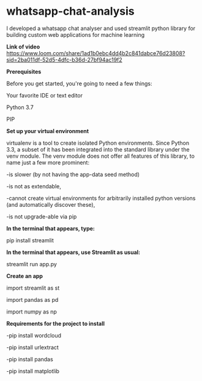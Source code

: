 # whatsapp-chat-analysis
I developed a whatsapp chat analyser and used streamlit python library for building custom web applications for machine learning 

**Link of video**
https://www.loom.com/share/1ad1b0ebc4dd4b2c841dabce76d23808?sid=2ba011df-52d5-4dfc-b36d-27bf94ac19f2


**Prerequisites**

Before you get started, you're going to need a few things:

Your favorite IDE or text editor

Python 3.7 

PIP

**Set up your virtual environment**

virtualenv is a tool to create isolated Python environments. Since Python 3.3, a subset of it has been integrated into the standard library under the venv module. The venv module does not offer all features of this library, to name just a few more prominent:

-is slower (by not having the app-data seed method)

-is not as extendable,

-cannot create virtual environments for arbitrarily installed python versions (and automatically discover these),

-is not upgrade-able via pip

**In the terminal that appears, type:**

pip install streamlit

**In the terminal that appears, use Streamlit as usual:**

streamlit run app.py

**Create an app**

import streamlit as st

import pandas as pd

import numpy as np

**Requirements for the project to install**

-pip install wordcloud

-pip install urlextract

-pip install pandas

-pip install matplotlib
